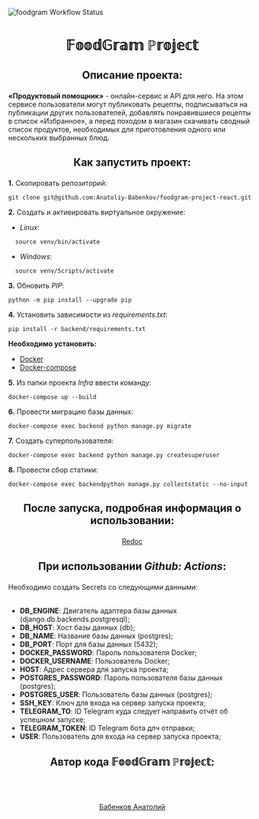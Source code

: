 ![foodgram Workflow Status](https://github.com/Anatoliy-Babenkov/foodgram-project-react/actions/workflows/main.yml/badge.svg)
<h1><p align="center"> 𝔽𝕠𝕠𝕕𝔾𝕣𝕒𝕞 ℙ𝕣𝕠𝕛𝕖𝕔𝕥 </p></h1>

<h2><p align="center"> Описание проекта: </p></h2>

<b>«Продуктовый помощник»</b> - онлайн-сервис и API для него. На этом сервисе пользователи могут публиковать рецепты, подписываться на публикации других пользователей, добавлять понравившиеся рецепты в список «Избранное», а перед походом в магазин скачивать сводный список продуктов, необходимых для приготовления одного или нескольких выбранных блюд.
<br>

<h2><p align="center"></p></h2>

<h2><p align="center">Как запустить проект:</p></h2>

<b>1.</b> Скопировать репозиторий:
```
git clone git@github.com:Anatoliy-Babenkov/foodgram-project-react.git
```
<b>2.</b> Cоздать и активировать виртуальное окружение:
* <i>Linux</i>:
```
  source venv/bin/activate
```
* <i>Windows</i>:
```
  source venv/Scripts/activate
```
<b>3.</b> Обновить <i>PIP</i>:
```
python -m pip install --upgrade pip
```
<b>4.</b> Установить зависимости из <i>requirements.txt</i>:
```
pip install -r backend/requirements.txt
```
<b>Необходимо установить:</b>
* <a href=https://www.docker.com/get-started>Docker</a>
* <a href=https://docs.docker.com/compose/install/>Docker-compose</a>

<b>5.</b> Из папки проекта <i>Infra</i> ввести команду:
```
docker-compose up --build
```
<b>6.</b> Провести миграцию базы данных:
```
docker-compose exec backend python manage.py migrate
```
<b>7.</b> Создать суперпользователя:
```
docker-compose exec backend python manage.py createsuperuser
```
<b>8.</b> Провести сбор статики:
```
docker-compose exec backendpython manage.py collectstatic --no-input
```
<h2><p align="center"></p></h2>

<h2><p align="center">После запуска, подробная информация о использовании:</p></h2>
<p align="center"><a href=http://0.0.0.0/redoc/>Redoc</a></p>
<h2><p align="center"></p></h2>

<h2><p align="center">При использовании <i>Github: Actions</i>:</p></h2>
Необходимо создать Secrets со следующими данными:

<br>
<br>

* <b>DB_ENGINE</b>: Двигатель адаптера базы данных (django.db.backends.postgresql);
* <b>DB_HOST</b>: Хост базы данных (db);
* <b>DB_NAME</b>: Название базы данных (postgres);
* <b>DB_PORT</b>: Порт для базы данных (5432);
* <b>DOCKER_PASSWORD</b>: Пароль пользователя Docker;
* <b>DOCKER_USERNAME</b>: Пользователь Docker;
* <b>HOST</b>: Адрес сервера для запуска проекта;
* <b>POSTGRES_PASSWORD</b>: Пароль пользователя базы данных (postgres);
* <b>POSTGRES_USER</b>: Пользователь базы данных (postgres);
* <b>SSH_KEY</b>: Ключ для входа на сервер запуска проекта;
* <b>TELEGRAM_TO</b>: ID Telegram куда следует направить отчёт об успешном запуске;
* <b>TELEGRAM_TOKEN</b>: ID Telegram бота длч отправки;
* <b>USER</b>: Пользователь для входа на сервер запуска проекта;

<h2><p align="center"></p></h2>

<h2><p align="center">Автор кода  𝔽𝕠𝕠𝕕𝔾𝕣𝕒𝕞 ℙ𝕣𝕠𝕛𝕖𝕔𝕥:</p></h2>

<br>
<br>

<p align="center"><a href=https://github.com/Anatoliy-Babenkov>Бабенков Анатолий</a></p>